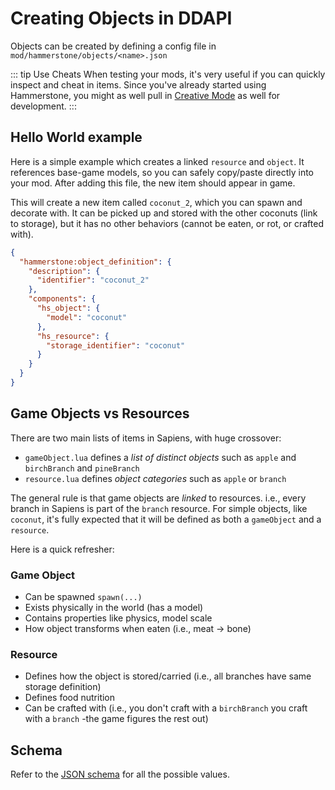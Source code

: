 # Creating Objects in DDAPI

Objects can be created by defining a config file in `mod/hammerstone/objects/<name>.json`

::: tip Use Cheats
When testing your mods, it's very useful if you can quickly inspect and cheat in items. Since you've already started using Hammerstone, you might as well pull in [Creative Mode](https://github.com/SirLich/sapiens-creative-mode) as well for development.
:::

## Hello World example

Here is a simple example which creates a linked `resource` and `object`. It references base-game models, so you can safely copy/paste directly into your mod. After adding this file, the new item should appear in game.

This will create a new item called `coconut_2`, which you can spawn and decorate with. It can be picked up and stored with the other coconuts (link to storage), but
it has no other behaviors (cannot be eaten, or rot, or crafted with).

```json
{
  "hammerstone:object_definition": {
    "description": {
      "identifier": "coconut_2"
    },
    "components": {
      "hs_object": {
        "model": "coconut"
      },
      "hs_resource": {
        "storage_identifier": "coconut"
      }
    }
  }
}
```

## Game Objects vs Resources

There are two main lists of items in Sapiens, with huge crossover:

- `gameObject.lua` defines a _list of distinct objects_ such as `apple` and `birchBranch` and `pineBranch`
- `resource.lua` defines _object categories_ such as `apple` or `branch`

The general rule is that game objects are _linked_ to resources. i.e., every branch in Sapiens is part of the `branch` resource. For simple objects, like `coconut`, it's fully
expected that it will be defined as both a `gameObject` and a `resource`.

Here is a quick refresher:

### Game Object

- Can be spawned `spawn(...)`
- Exists physically in the world (has a model)
- Contains properties like physics, model scale
- How object transforms when eaten (i.e., meat -> bone)

### Resource

- Defines how the object is stored/carried (i.e., all branches have same storage definition)
- Defines food nutrition
- Can be crafted with (i.e., you don't craft with a `birchBranch` you craft with a `branch` -the game figures the rest out)

## Schema

Refer to the [JSON schema](https://github.com/Sapiens-OSS/hammerstone-schemas/blob/main/schemas/object.schema.json) for all the possible values.
